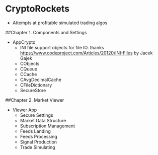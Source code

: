 # CryptoRockets
  - Attempts at profitable simulated trading algos
    
##Chapter 1. Components and Settings
  - AppCrypto
    - INI file support objects for file IO. thanks https://www.codeproject.com/Articles/20120/INI-Files  by Jacek Gajek 
    - CObjects 
    - CQueue
    - CCache
    - CAvgDecimalCache
    - CFileDictionary
    - SecureStore
        
##Chapter 2. Market Viewer
  - Viewer App
    - Secure Settings
    - Market Data Structure
    - Subscription Management
    - Feeds Landing
    - Feeds Processing
    - Signal Production
    - Trade Simulating


